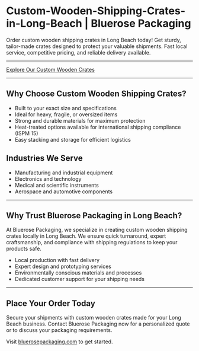 # Custom-Wooden-Shipping-Crates-in-Long-Beach | Bluerose Packaging

Order custom wooden shipping crates in Long Beach today! Get sturdy, tailor-made crates designed to protect your valuable shipments. Fast local service, competitive pricing, and reliable delivery available.

---

[Explore Our Custom Wooden Crates](https://www.bluerosepackaging.com/product-category/custom-products/custom-wooden-shipping-crates/)

---

## Why Choose Custom Wooden Shipping Crates?

- Built to your exact size and specifications  
- Ideal for heavy, fragile, or oversized items  
- Strong and durable materials for maximum protection  
- Heat-treated options available for international shipping compliance (ISPM 15)  
- Easy stacking and storage for efficient logistics  

## Industries We Serve

- Manufacturing and industrial equipment  
- Electronics and technology  
- Medical and scientific instruments  
- Aerospace and automotive components  

---

## Why Trust Bluerose Packaging in Long Beach?

At Bluerose Packaging, we specialize in creating custom wooden shipping crates locally in Long Beach. We ensure quick turnaround, expert craftsmanship, and compliance with shipping regulations to keep your products safe.

- Local production with fast delivery  
- Expert design and prototyping services  
- Environmentally conscious materials and processes  
- Dedicated customer support for your shipping needs  

---

## Place Your Order Today

Secure your shipments with custom wooden crates made for your Long Beach business. Contact Bluerose Packaging now for a personalized quote or to discuss your packaging requirements.

Visit [bluerosepackaging.com](https://www.bluerosepackaging.com) to get started.

